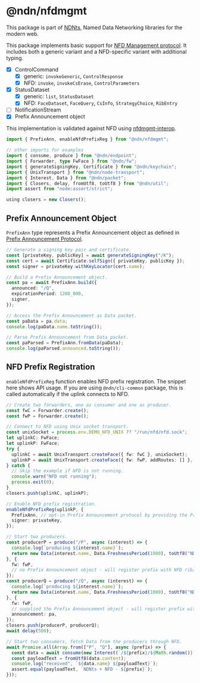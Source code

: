# @ndn/nfdmgmt

This package is part of [NDNts](https://yoursunny.com/p/NDNts/), Named Data Networking libraries for the modern web.

This package implements basic support for [NFD Management protocol](https://redmine.named-data.net/projects/nfd/wiki/Management).
It includes both a generic variant and a NFD-specific variant with additional typing.

* [X] ControlCommand
  * [X] generic: `invokeGeneric`, `ControlResponse`
  * [X] NFD: `invoke`, `invokeCsErase`, `ControlParameters`
* [X] StatusDataset
  * [X] generic: `list`, `StatusDataset`
  * [X] NFD: `FaceDataset`, `FaceQuery`, `CsInfo`, `StrategyChoice`, `RibEntry`
* [ ] NotificationStream
* [X] Prefix Announcement object

This implementation is validated against NFD using [nfdmgmt-interop](../../integ/nfdmgmt-interop).

```ts
import { PrefixAnn, enableNfdPrefixReg } from "@ndn/nfdmgmt";

// other imports for examples
import { consume, produce } from "@ndn/endpoint";
import { Forwarder, type FwFace } from "@ndn/fw";
import { generateSigningKey, Certificate } from "@ndn/keychain";
import { UnixTransport } from "@ndn/node-transport";
import { Interest, Data } from "@ndn/packet";
import { Closers, delay, fromUtf8, toUtf8 } from "@ndn/util";
import assert from "node:assert/strict";

using closers = new Closers();
```

## Prefix Announcement Object

`PrefixAnn` type represents a Prefix Announcement object as defined in [Prefix Announcement Protocol](https://redmine.named-data.net/projects/nfd/wiki/PrefixAnnouncement).

```ts
// Generate a signing key pair and certificate.
const [privateKey, publicKey] = await generateSigningKey("/K");
const cert = await Certificate.selfSign({ privateKey, publicKey });
const signer = privateKey.withKeyLocator(cert.name);

// Build a Prefix Announcement object.
const pa = await PrefixAnn.build({
  announced: "/Q",
  expirationPeriod: 1200_000,
  signer,
});

// Access the Prefix Announcement as Data packet.
const paData = pa.data;
console.log(paData.name.toString());

// Parse Prefix Announcement from Data packet.
const paParsed = PrefixAnn.fromData(paData);
console.log(paParsed.announced.toString());
```

## NFD Prefix Registration

`enableNfdPrefixReg` function enables NFD prefix registration.
The snippet here shows API usage.
If you are using `@ndn/cli-common` package, this is called automatically if the uplink connects to NFD.

```ts
// Create two forwarders, one as consumer and one as producer.
const fwC = Forwarder.create();
const fwP = Forwarder.create();

// Connect to NFD using Unix socket transport.
const unixSocket = process.env.DEMO_NFD_UNIX ?? "/run/nfd/nfd.sock";
let uplinkC: FwFace;
let uplinkP: FwFace;
try {
  uplinkC = await UnixTransport.createFace({ fw: fwC }, unixSocket);
  uplinkP = await UnixTransport.createFace({ fw: fwP, addRoutes: [] }, unixSocket);
} catch {
  // Skip the example if NFD is not running.
  console.warn("NFD not running");
  process.exit(0);
}
closers.push(uplinkC, uplinkP);

// Enable NFD prefix registration.
enableNfdPrefixReg(uplinkP, {
  PrefixAnn, // opt-in Prefix Announcement protocol by providing the PrefixAnn constructor
  signer: privateKey,
});

// Start two producers.
const producerP = produce("/P", async (interest) => {
  console.log(`producing ${interest.name}`);
  return new Data(interest.name, Data.FreshnessPeriod(1000), toUtf8("NDNts + NFD - P"));
}, {
  fw: fwP,
  // no Prefix Announcement object - will register prefix with NFD rib/register command
});
const producerQ = produce("/Q", async (interest) => {
  console.log(`producing ${interest.name}`);
  return new Data(interest.name, Data.FreshnessPeriod(1000), toUtf8("NDNts + NFD - Q"));
}, {
  fw: fwP,
  // supplied the Prefix Announcement object - will register prefix with NFD rib/announce command
  announcement: pa,
});
closers.push(producerP, producerQ);
await delay(500);

// Start two consumers, fetch Data from the producers through NFD.
await Promise.all(Array.from(["P", "Q"], async (prefix) => {
  const data = await consume(new Interest(`/${prefix}/${Math.random()}`, Interest.MustBeFresh), { fw: fwC });
  const payloadText = fromUtf8(data.content);
  console.log("received", `${data.name} ${payloadText}`);
  assert.equal(payloadText, `NDNts + NFD - ${prefix}`);
}));
```

